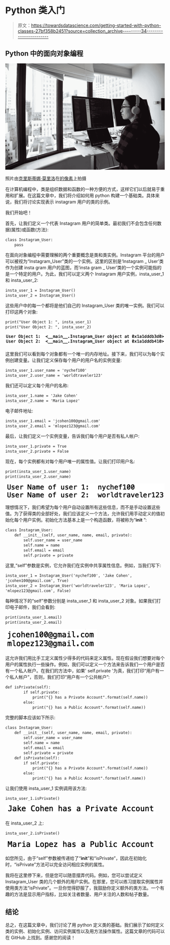 # Python 类入门

> 原文：<https://towardsdatascience.com/getting-started-with-python-classes-27bf358b2451?source=collection_archive---------34----------------------->

## Python 中的面向对象编程

![](img/cd44db83174e75277e74074820b97262.png)

照片由[克里斯蒂娜·莫里洛](https://www.pexels.com/@divinetechygirl)在[的像素](https://www.pexels.com/photo/woman-sitting-while-operating-macbook-pro-1181676/)上拍摄

在计算机编程中，类是组织数据和函数的一种方便的方式，这样它们以后就易于重用和扩展。在这篇文章中，我们将介绍如何用 python 构建一个基础类。具体来说，我们将讨论实现表示 instagram 用户的类的示例。

我们开始吧！

首先，让我们定义一个代表 Instagram 用户的简单类。最初我们不会包含任何数据(属性)或函数(方法):

```
class Instagram_User:
    pass
```

在面向对象编程中需要理解的两个重要概念是类和类实例。Instagram 平台的用户可以被视为“Instagram_User”类的一个实例。这里的区别是‘Instagram _ User’类作为创建 insta gram 用户的蓝图，而‘insta gram _ User’类的一个实例可能指的是一个特定的用户。为此，我们可以定义两个 Instagram 用户实例，insta_user_1 和 insta_user_2:

```
insta_user_1 = Instagram_User()
insta_user_2 = Instagram_User()
```

这些用户中的每一个都将是他们自己的 Instagram_User 类的唯一实例。我们可以打印这两个对象:

```
print("User Object 1: ", insta_user_1)
print("User Object 2: ", insta_user_2)
```

![](img/d0c46e399acf45d07adcbbd89b377166.png)

这里我们可以看到每个对象都有一个唯一的内存地址。接下来，我们可以为每个实例创建变量。让我们定义保存每个用户的用户名的实例变量:

```
insta_user_1.user_name = 'nychef100'
insta_user_2.user_name = 'worldtraveler123'
```

我们还可以定义每个用户的名称:

```
insta_user_1.name = 'Jake Cohen'
insta_user_2.name = 'Maria Lopez'
```

电子邮件地址:

```
insta_user_1.email = 'jcohen100@gmail.com'
insta_user_2.email = 'mlopez123@gmail.com'
```

最后，让我们定义一个实例变量，告诉我们每个用户是否有私人帐户:

```
insta_user_1.private = True
insta_user_2.private = False
```

现在，每个实例都有对每个用户唯一的属性值。让我们打印用户名:

```
print(insta_user_1.user_name)
print(insta_user_2.user_name)
```

![](img/a93bc282fb97f03095eed2eab5d6b4ab.png)

理想情况下，我们希望为每个用户自动设置所有这些信息，而不是手动设置这些值。为了获得类的全部好处，我们应该定义一个方法，允许我们用手动定义的值初始化每个用户实例。初始化方法基本上是一个构造函数，将被称为“__init__ ”:

```
class Instagram_User:
    def __init__(self, user_name, name, email, private):
        self.user_name = user_name
        self.name = name
        self.email = email
        self.private = private
```

这里,“self”参数是实例，它允许我们在实例中共享属性信息。例如，当我们写下:

```
insta_user_1 = Instagram_User('nychef100', 'Jake Cohen', 'jcohen100@gmail.com', True)
insta_user_2 = Instagram_User('worldtraveler123', 'Maria Lopez', 'mlopez123@gmail.com', False)
```

每种情况下的“self”参数分别是 insta_user_1 和 insta_user_2 对象。如果我们打印电子邮件，我们会看到:

```
print(insta_user_1.email)
print(insta_user_2.email)
```

![](img/1575f660115b706fedaabd2b230b4784.png)

这允许我们用比手工定义属性少得多的代码来定义属性。现在假设我们想要对每个用户的属性执行一些操作。例如，我们可以定义一个方法来告诉我们一个用户是否有一个私人帐户。在我们的方法中，如果' self.private '为真，我们打印“用户有一个私人帐户”，否则，我们打印“用户有一个公共帐户”:

```
def isPrivate(self):
        if self.private:
            print("{} has a Private Account".format(self.name))
        else:
            print("{} has a Public Account".format(self.name))
```

完整的脚本应该如下所示:

```
class Instagram_User:
    def __init__(self, user_name, name, email, private):
        self.user_name = user_name
        self.name = name
        self.email = email
        self.private = private
    def isPrivate(self):
        if self.private:
            print("{} has a Private Account".format(self.name))
        else:
            print("{} has a Public Account".format(self.name))
```

让我们使用 insta_user_1 实例调用该方法:

```
insta_user_1.isPrivate()
```

![](img/c2055bb095725bb475f039ea505cf080.png)

在 insta_user_2 上:

```
insta_user_2.isPrivate()
```

![](img/726655507de285eb34d3bcd1bbf7c511.png)

如您所见，由于“self”参数被传递给了“__init__”和“isPrivate”，因此在初始化时，“isPrivate”方法可以完全访问相应实例的属性。

我将在这里停下来，但是您可以随意摆弄代码。例如，您可以尝试定义 Instagram_User 类的几个额外的用户实例。在那里，您可以练习提取实例属性并使用类方法“isPrivate”。一旦你觉得舒服了，我鼓励你定义额外的类方法。一个有趣的方法是显示用户指标，比如关注者数量、用户关注的人数和帖子数量。

## 结论

总之，在这篇文章中，我们讨论了用 python 定义类的基础。我们展示了如何定义类的实例、初始化实例、访问实例属性以及用方法操作属性。这篇文章的代码可以在 GitHub 上找到。感谢您的阅读！